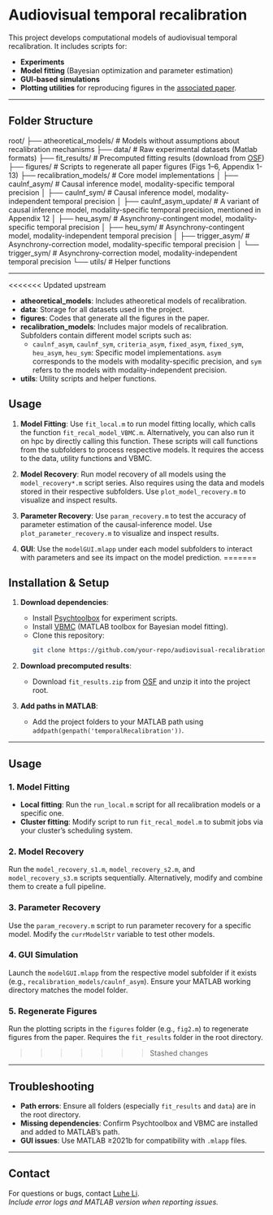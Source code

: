 # Audiovisual temporal recalibration

This project develops computational models of audiovisual temporal recalibration. It includes scripts for:  
- **Experiments**  
- **Model fitting** (Bayesian optimization and parameter estimation)  
- **GUI-based simulations**  
- **Plotting utilities** for reproducing figures in the [associated paper](https://elifesciences.org/reviewed-preprints/97765).  
---

## Folder Structure
root/
├── atheoretical_models/ # Models without assumptions about recalibration mechanisms
├── data/ # Raw experimental datasets (Matlab formats)
├── fit_results/ # Precomputed fitting results (download from [OSF](https://osf.io/8s7qv/))
├── figures/ # Scripts to regenerate all paper figures (Figs 1–6, Appendix 1-13)
├── recalibration_models/ # Core model implementations
│ ├── caulnf_asym/ # Causal inference model, modality-specific temporal precision
│ ├── caulnf_sym/ # Causal inference model, modality-independent temporal precision
│ ├── caulnf_asym_update/ # A variant of causal inference model, modality-specific temporal precision, mentioned in Appendix 12
│ ├── heu_asym/ # Asynchrony-contingent model, modality-specific temporal precision
│ ├── heu_sym/ # Asynchrony-contingent model, modality-independent temporal precision
│ ├── trigger_asym/ # Asynchrony-correction model, modality-specific temporal precision
│ └── trigger_sym/ # Asynchrony-correction model, modality-independent temporal precision
└── utils/ # Helper functions

---

<<<<<<< Updated upstream
- **atheoretical_models**: Includes atheoretical models of recalibration.
- **data**: Storage for all datasets used in the project.
- **figures**: Codes that generate all the figures in the paper.
- **recalibration_models**: Includes major models of recalibration. Subfolders contain different model scripts such as:
  - `caulnf_asym`, `caulnf_sym`, `criteria_asym`, `fixed_asym`, `fixed_sym`, `heu_asym`, `heu_sym`: Specific model implementations. `asym` corresponds to the models with modality-specific precision, and `sym` refers to the models with modality-independent precision.
- **utils**: Utility scripts and helper functions.

## Usage

1. **Model Fitting**: Use `fit_local.m` to run model fitting locally, which calls 
the function `fit_recal_model_VBMC.m`. Alternatively, you can also run it on hpc by directly calling this function. These scripts will call functions from the subfolders to process respective models. It requires the access to the data, utility functions and VBMC.

2. **Model Recovery**: Run model recovery of all models using the `model_recovery*.m` script series. Also requires using the data and models stored in their respective subfolders. Use `plot_model_recovery.m` to visualize and inspect results.

3. **Parameter Recovery**: Use `param_recovery.m` to test the accuracy of parameter estimation of the causal-inference model. Use `plot_parameter_recovery.m` to visualize and inspect results.

4. **GUI**: Use the `modelGUI.mlapp` under each model subfolders to interact with parameters and see its impact on the model prediction.
=======
## Installation & Setup

1. **Download dependencies**:  
   - Install [Psychtoolbox](https://psychtoolbox.org/) for experiment scripts.  
   - Install [VBMC](https://github.com/acerbilab/vbmc) (MATLAB toolbox for Bayesian model fitting).  
   - Clone this repository:  
     ```bash  
     git clone https://github.com/your-repo/audiovisual-recalibration.git  
     ```  

2. **Download precomputed results**:  
   - Download `fit_results.zip` from [OSF](https://osf.io/8s7qv/) and unzip it into the project root.  

3. **Add paths in MATLAB**:  
   - Add the project folders to your MATLAB path using `addpath(genpath('temporalRecalibration'))`.  

---

## Usage

### 1. Model Fitting
- **Local fitting**: Run the `run_local.m` script for all recalibration models or a specific one.
- **Cluster fitting**: Modify script to run `fit_recal_model.m` to submit jobs via your cluster’s scheduling system.

### 2. Model Recovery
Run the `model_recovery_s1.m`, `model_recovery_s2.m`, and `model_recovery_s3.m` scripts sequentially. Alternatively, modify and combine them to create a full pipeline. 

### 3. Parameter Recovery
Use the `param_recovery.m` script to run parameter recovery for a specific model. Modify the `currModelStr` variable to test other models.  

### 4. GUI Simulation
Launch the `modelGUI.mlapp` from the respective model subfolder if it exists (e.g., `recalibration_models/caulnf_asym`). Ensure your MATLAB working directory matches the model folder.

### 5. Regenerate Figures
Run the plotting scripts in the `figures` folder (e.g., `fig2.m`) to regenerate figures from the paper. Requires the `fit_results` folder in the root directory.  
>>>>>>> Stashed changes

---

## Troubleshooting
- **Path errors**: Ensure all folders (especially `fit_results` and `data`) are in the root directory.  
- **Missing dependencies**: Confirm Psychtoolbox and VBMC are installed and added to MATLAB’s path.  
- **GUI issues**: Use MATLAB ≥2021b for compatibility with `.mlapp` files.  

---

## Contact
For questions or bugs, contact [Luhe Li](mailto:luhe.li@nyu.edu).  
*Include error logs and MATLAB version when reporting issues.*  
